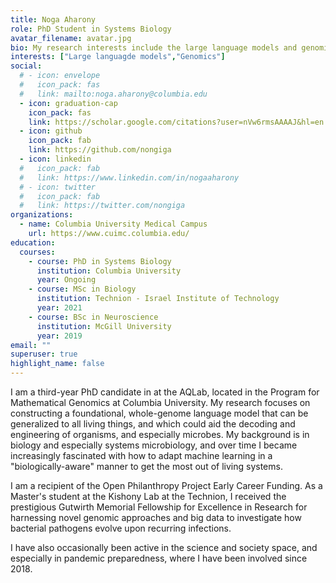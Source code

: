 ```yaml
---
title: Noga Aharony
role: PhD Student in Systems Biology
avatar_filename: avatar.jpg
bio: My research interests include the large language models and genomics.
interests: ["Large languagde models","Genomics"]
social:
  # - icon: envelope
  #   icon_pack: fas
  #   link: mailto:noga.aharony@columbia.edu
  - icon: graduation-cap
    icon_pack: fas
    link: https://scholar.google.com/citations?user=nVw6rmsAAAAJ&hl=en
  - icon: github
    icon_pack: fab
    link: https://github.com/nongiga
  - icon: linkedin
  #   icon_pack: fab
  #   link: https://www.linkedin.com/in/nogaaharony
  # - icon: twitter
  #   icon_pack: fab
  #   link: https://twitter.com/nongiga
organizations:
  - name: Columbia University Medical Campus
    url: https://www.cuimc.columbia.edu/
education:
  courses:
    - course: PhD in Systems Biology
      institution: Columbia University
      year: Ongoing
    - course: MSc in Biology
      institution: Technion - Israel Institute of Technology
      year: 2021
    - course: BSc in Neuroscience
      institution: McGill University
      year: 2019
email: ""
superuser: true
highlight_name: false
---
```

I am a third-year PhD candidate in at the AQLab, located in the Program for Mathematical Genomics at Columbia University. My research focuses on constructing a foundational, whole-genome language model that can be generalized to all living things, and which could aid the decoding and engineering of organisms, and especially microbes. My background is in biology and especially systems microbiology, and over time I became increasingly fascinated with how to adapt machine learning in a "biologically-aware" manner to get the most out of living systems.

I am a recipient of the Open Philanthropy Project Early Career Funding. As a Master's student at the Kishony Lab at the Technion, 
I received the prestigious Gutwirth Memorial Fellowship for Excellence in Research for harnessing novel genomic approaches and big data to investigate how bacterial pathogens evolve upon recurring infections.

I have also occasionally been active in the science and society space, and especially in pandemic preparedness, where I have been involved since 2018.
